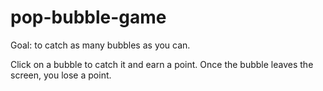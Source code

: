 # pop-bubble-game
Goal: to catch as many bubbles as you can.

Click on a bubble to catch it and earn a point. Once the bubble leaves the screen, you lose a point. 

